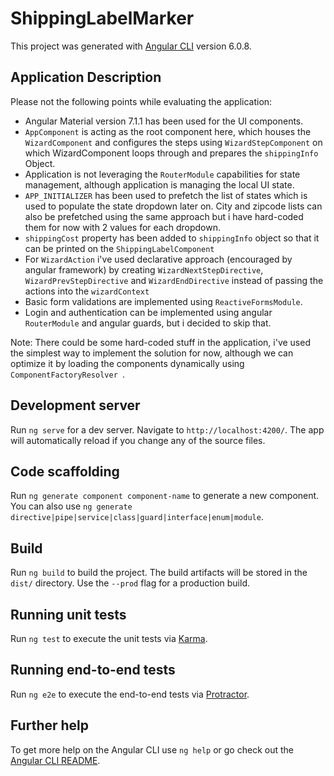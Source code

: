 
# ShippingLabelMarker

This project was generated with [Angular CLI](https://github.com/angular/angular-cli) version 6.0.8.

## Application Description

Please not the following points while evaluating the application:

- Angular Material version 7.1.1 has been used for the UI components.
- `AppComponent` is acting as the root component here, which houses the `WizardComponent` and configures the steps using `WizardStepComponent` on which WizardComponent loops through and prepares the `shippingInfo` Object. 
- Application is not leveraging the `RouterModule` capabilities for state management, although application is managing the local UI state.
- `APP_INITIALIZER` has been used to prefetch the list of states which is used to populate the state dropdown later on. 
  City and zipcode lists can also be prefetched using the same approach but i have hard-coded them for now with 2 values for each dropdown.
- `shippingCost` property has been added to `shippingInfo` object so that it can be printed on the `ShippingLabelComponent` 
- For `WizardAction` i've used declarative approach (encouraged by angular framework) by creating `WizardNextStepDirective`, `WizardPrevStepDirective` and `WizardEndDirective` instead of passing the actions into the `wizardContext`
- Basic form validations are implemented using `ReactiveFormsModule`.
- Login and authentication can be implemented using angular `RouterModule` and angular guards, but i decided to skip that.
 

Note: There could be some hard-coded stuff in the application, i've used the simplest way to implement the solution for now, although we can optimize it by loading the components dynamically using `ComponentFactoryResolver
`.

## Development server

Run `ng serve` for a dev server. Navigate to `http://localhost:4200/`. The app will automatically reload if you change any of the source files.

## Code scaffolding

Run `ng generate component component-name` to generate a new component. You can also use `ng generate directive|pipe|service|class|guard|interface|enum|module`.

## Build

Run `ng build` to build the project. The build artifacts will be stored in the `dist/` directory. Use the `--prod` flag for a production build.

## Running unit tests

Run `ng test` to execute the unit tests via [Karma](https://karma-runner.github.io).

## Running end-to-end tests

Run `ng e2e` to execute the end-to-end tests via [Protractor](http://www.protractortest.org/).

## Further help

To get more help on the Angular CLI use `ng help` or go check out the [Angular CLI README](https://github.com/angular/angular-cli/blob/master/README.md).


